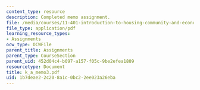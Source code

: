 ```yaml
---
content_type: resource
description: Completed memo assignment.
file: /media/courses/11-401-introduction-to-housing-community-and-economic-development-fall-2003/1b7deae22c208a1c0bc22ee023a26eba_k_a_memo3.pdf
file_type: application/pdf
learning_resource_types:
- Assignments
ocw_type: OCWFile
parent_title: Assignments
parent_type: CourseSection
parent_uid: 452d04c4-b097-a157-f05c-9be2efea1809
resourcetype: Document
title: k_a_memo3.pdf
uid: 1b7deae2-2c20-8a1c-0bc2-2ee023a26eba
---
```

